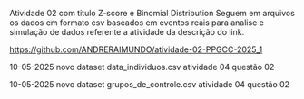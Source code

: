 Atividade 02 com titulo Z-score e Binomial Distribution
Seguem em arquivos os dados em formato csv baseados em eventos reais para analise e simulação de dados referente a atividade da descrição do link.

https://github.com/ANDRERAIMUNDO/atividade-02-PPGCC-2025_1

10-05-2025 novo dataset data_individuos.csv atividade 04 questão 02

10-05-2025 novo dataset grupos_de_controle.csv atividade 04 questão 02
